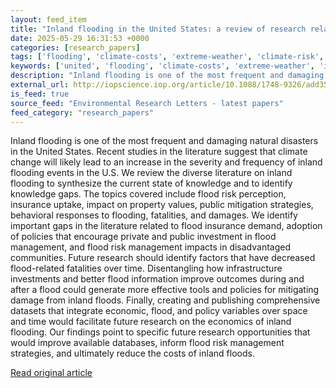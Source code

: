 ```yaml
---
layout: feed_item
title: "Inland flooding in the United States: a review of research related to risk management, economic behavior, and data resources"
date: 2025-05-29 16:31:53 +0000
categories: [research_papers]
tags: ['flooding', 'climate-costs', 'extreme-weather', 'climate-risk', 'insurance', 'economic-impacts']
keywords: ['united', 'flooding', 'climate-costs', 'extreme-weather', 'inland', 'climate-risk', 'insurance']
description: "Inland flooding is one of the most frequent and damaging natural disasters in the United States"
external_url: http://iopscience.iop.org/article/10.1088/1748-9326/add35e
is_feed: true
source_feed: "Environmental Research Letters - latest papers"
feed_category: "research_papers"
---
```


Inland flooding is one of the most frequent and damaging natural disasters in the United States. Recent studies in the literature suggest that climate change will likely lead to an increase in the severity and frequency of inland flooding events in the U.S. We review the diverse literature on inland flooding to synthesize the current state of knowledge and to identify knowledge gaps. The topics covered include flood risk perception, insurance uptake, impact on property values, public mitigation strategies, behavioral responses to flooding, fatalities, and damages. We identify important gaps in the literature related to flood insurance demand, adoption of policies that encourage private and public investment in flood management, and flood risk management impacts in disadvantaged communities. Future research should identify factors that have decreased flood-related fatalities over time. Disentangling how infrastructure investments and better flood information improve outcomes during and after a flood could generate more effective tools and policies for mitigating damage from inland floods. Finally, creating and publishing comprehensive datasets that integrate economic, flood, and policy variables over space and time would facilitate future research on the economics of inland flooding. Our findings point to specific future research opportunities that would improve available databases, inform flood risk management strategies, and ultimately reduce the costs of inland floods.

[Read original article](http://iopscience.iop.org/article/10.1088/1748-9326/add35e)

